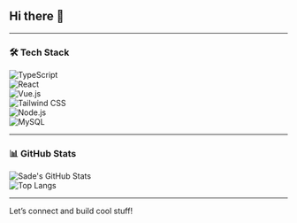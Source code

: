 ## Hi there 👋

<!--
**fikkybell/fikkybell** is a ✨ _special_ ✨ repository because its `README.md` (this file) appears on your GitHub profile.



## Hi, I’m Sade 👋  
I’m a full stack developer with a growing interest in AI. I love turning ideas into useful products and building with tools like TypeScript, React, Vue, Tailwind CSS, Node.js, Express, and MySQL.

---

### 🚀 Projects
- [uBudgetly](https://github.com/your-username/ubudgetly) — Simple budgeting app to track income and expenses  
- [GiveHub](https://github.com/your-username/givehub) — Volunteer listing platform similar to VolunteerMatch  
<!-- Add more as needed -->

---

### 🛠 Tech Stack  
![TypeScript](https://img.shields.io/badge/-TypeScript-3178C6?style=flat&logo=typescript&logoColor=white)  
![React](https://img.shields.io/badge/-React-61DAFB?style=flat&logo=react&logoColor=black)  
![Vue.js](https://img.shields.io/badge/-Vue.js-4FC08D?style=flat&logo=vue.js&logoColor=white)  
![Tailwind CSS](https://img.shields.io/badge/-TailwindCSS-38B2AC?style=flat&logo=tailwind-css&logoColor=white)  
![Node.js](https://img.shields.io/badge/-Node.js-339933?style=flat&logo=node.js&logoColor=white)  
![MySQL](https://img.shields.io/badge/-MySQL-4479A1?style=flat&logo=mysql&logoColor=white)  

---

### 📊 GitHub Stats  
![Sade's GitHub Stats](https://github-readme-stats.vercel.app/api?fikkybell=fikkybell&show_icons=true&theme=radical)  
![Top Langs](https://github-readme-stats.vercel.app/api/top-langs/?fikkybell=fikkybell&layout=compact&theme=radical)

---

Let’s connect and build cool stuff!

